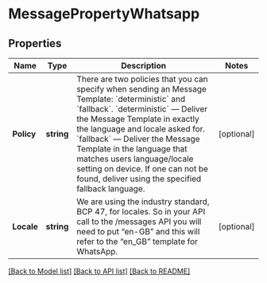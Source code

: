 # MessagePropertyWhatsapp

## Properties
Name | Type | Description | Notes
------------ | ------------- | ------------- | -------------
**Policy** | **string** | There are two policies that you can specify when sending an Message Template: &#x60;deterministic&#x60; and &#x60;fallback&#x60;. &#x60;deterministic&#x60; — Deliver the Message Template in exactly the language and locale asked for. &#x60;fallback&#x60; — Deliver the Message Template in the language that matches users language/locale setting on device. If one can not be found, deliver using the specified fallback language. | [optional] 
**Locale** | **string** | We are using the industry standard, BCP 47, for locales. So in your API call to the /messages API you will need to put “en-GB” and this will refer to the “en_GB” template for WhatsApp. | [optional] 

[[Back to Model list]](../README.md#documentation-for-models) [[Back to API list]](../README.md#documentation-for-api-endpoints) [[Back to README]](../README.md)


